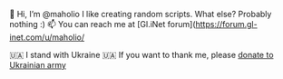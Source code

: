 👋 Hi, I’m @maholio
I like creating random scripts. What else?
Probably nothing :)
📫 You can reach me at [Gl.iNet forum](https://forum.gl-inet.com/u/maholio/

🇺🇦 I stand with Ukraine 🇺🇦
If you want to thank me, please [donate to Ukrainian army](https://war.ukraine.ua/)
